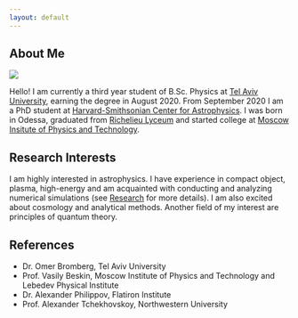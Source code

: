 ```yaml
---
layout: default
---
```


## About Me

<img class="profile-picture" src="https://avatars0.githubusercontent.com/u/20524039?s=400&v=4">

Hello! I am currently a third year student of B.Sc. Physics at [Tel Aviv University](https://english.tau.ac.il), earning the degree in August 2020. From September 2020 I am a PhD student at [Harvard-Smithsonian Center for Astrophysics](https://www.cfa.harvard.edu/). I was born in Odessa, graduated from [Richelieu Lyceum](http://rl.odessa.ua/index.php/uk/) and started college at [Moscow Insitute of Physics and Technology](https://mipt.ru/english/).

## Research Interests

I am highly interested in astrophysics. I have experience in compact object, plasma, high-energy and am acquainted with conducting and analyzing numerical simulations (see [Research](research) for more details). I am also excited about cosmology and analytical methods. Another field of my interest are principles of quantum theory.

## References

* Dr. Omer Bromberg, Tel Aviv University
* Prof. Vasily Beskin, Moscow Institute of Physics and Technology and Lebedev Physical Institute
* Dr. Alexander Philippov, Flatiron Institute
* Prof. Alexander Tchekhovskoy, Northwestern University
